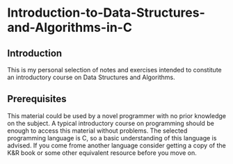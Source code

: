 # Introduction-to-Data-Structures-and-Algorithms-in-C
## Introduction 
This is my personal selection of notes and exercises intended to constitute an introductory course on Data Structures and Algorithms. 

## Prerequisites 
This material could be used by a novel programmer with no prior knowledge on the subject. A typical introductory course on programming should be enough to access this material without problems. The selected programming language is C, so a basic understanding of this language is advised. If you come frome another language consider getting a copy of the K&R book or some other equivalent resource before you move on.
